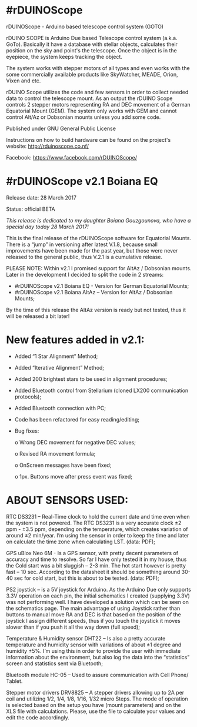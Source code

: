 #rDUINOScope
===========================================================
rDUINOScope - Arduino based telescope control system (GOTO)

rDUINO SCOPE is Arduino Due based Telescope control system (a.k.a. GoTo). Basically it have a database with stellar objects, calculates their position on the sky and point's the telescope. Once the object is in the eyepiece, the system keeps tracking the object.

The system works with stepper motors of all types and even works with the some commercially available products like SkyWatcher, MEADE, Orion, Vixen and etc.

rDUINO Scope utilizes the code and few sensors in order to collect needed data to control the telescope mount. As an output the rDUINO Scope controls 2 stepper motors representing RA and DEC movement of a German Equatorial Mount (GEM). The system only works with GEM and cannot control Alt/Az or Dobsonian mounts unless you add some code.

Published under GNU General Public License

Instructions on how to build hardware can be found on the project's website: http://rduinoscope.co.nf/

Facebook: https://www.facebook.com/rDUINOScope/



#rDUINOScope v2.1 Boiana EQ 
===========================================================
Release date: 28 March 2017

Status: official BETA

<i>This release is dedicated to my daughter Boiana Gouzgounova, who have a special day today 28 March 2017!</i>

This is the final release of the rDUINOScope software for Equatorial Mounts. There is a “jump” in versioning after latest V.1.8, because small improvements have been made for the past year, but those were never released to the general public, thus V.2.1 is a cumulative release.

PLEASE NOTE: Within v2.1 I promised support for AltAz / Dobsonian mounts. Later in the development I decided to split the code in 2 streams:
- #rDUINOScope v2.1 Boiana EQ  - Version for German Equatorial Mounts; 
- #rDUINOScope v2.1 Boiana AltAz – Version for AltAz / Dobsonian Mounts;

By the time of this release the AltAz version is ready but not tested, thus it will be released a bit later!


New features added in v2.1:
===========================================================
- Added “1 Star Alignment” Method;
- Added “Iterative Alignment” Method;
- Added 200 brightest stars to be used in alignment procedures;
- Added Bluetooth control from Stellarium (cloned LX200 communication protocols);
- Added Bluetooth connection with PC;
- Code has been refactored for easy reading/editing;
- Bug fixes:
	
	o Wrong DEC movement for negative DEC values;
	
	o Revised RA movement formula;
	
	o OnScreen messages have been fixed;
	
	o 1px. Buttons move after press event was fixed;




ABOUT SENSORS USED:
===========================================================

RTC DS3231 – Real-Time clock to hold the current date and time even when the system is not powered. The RTC DS3231 is a very accurate clock ±2 ppm - ±3.5 ppm, depending on the temperature, which creates variation of around ±2 min/year. I’m using the sensor in order to keep the time and later on calculate the time zone when calculating LST. (data: PDF);

GPS uBlox Neo 6M - Is a GPS sensor, with pretty decent parameters of accuracy and time to resolve. So far I have only tested it in my house, thus the Cold start was a bit sluggish – 2-3 min. The hot start however is pretty fast – 10 sec. According to the datasheet it should be something around 30-40 sec for cold start, but this is about to be tested. (data: PDF);

PS2 joystick – is a 5V joystick for Arduino. As the Arduino Due only supports 3.3V operation on each pin, the initial schematics I created (supplying 3.3V) was not performing well. I have developed a solution which can be seen on the schematics page. The main advantage of using Joystick rather than buttons to manual move RA and DEC is that based on the position of the joystick I assign different speeds, thus if you touch the joystick it moves slower than if you push it all the way down (full speed);

Temperature & Humidity sensor DHT22 – Is also a pretty accurate temperature and humidity sensor with variations of about ±1 degree and humidity ±5%. I’m using this in order to provide the user with immediate information about the environment, but also log the data into the “statistics” screen and statistics sent via Bluetooth;

Bluetooth module HC-05 – Used to assure communication with Cell Phone/ Tablet.

Stepper motor drivers DRV8825 – A stepper drivers allowing up to 2A per coil and utilizing 1/2, 1/4, 1/8, 1/16, 1/32 micro Steps. The mode of operation is selected based on the setup you have (mount parameters) and on the XLS file with calculations. Please, use the file to calculate your values and edit the code accordingly.
